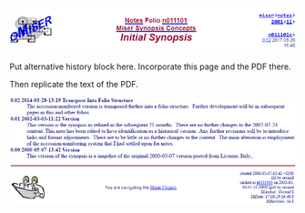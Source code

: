<!-- index.md 0.0.1                UTF-8                     dh:2019-11-22 -->
<!--|----1----|----2----|----3----|----4----|----5----|----6----|----7----|-->
<!-- source: <https://github.com/orcmid/miser/blob/master/docs/synopsis/index.md>
     manifest: <https://github.com/orcmid/miser/blob/master/docs/synopsis/synopsis.txt>
     -->
![](Miser-0.02-synopsis-TitleBlock.png)
----
Put alternative history block here.  Incorporate this page and the PDF there.

Then replicate the text of the PDF.

![](Miser-0.02-synopsis-BottomMatter.png)

